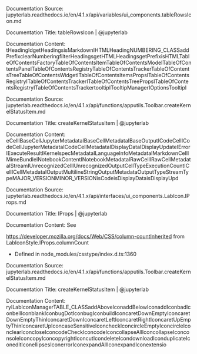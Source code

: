 Documentation Source:
jupyterlab.readthedocs.io/en/4.1.x/api/variables/ui_components.tableRowsIcon.md

Documentation Title:
tableRowsIcon | @jupyterlab

Documentation Content:
tHeadingIdgetHeadingsisMarkdownIHTMLHeadingNUMBERING\_CLASSaddPrefixclearNumberingfilterHeadingsgetHTMLHeadingsgetPrefixisHTMLTableOfContentsFactoryTableOfContentsItemTableOfContentsModelTableOfContentsPanelTableOfContentsRegistryTableOfContentsTrackerTableOfContentsTreeTableOfContentsWidgetITableOfContentsItemsPropsITableOfContentsRegistryITableOfContentsTrackerITableOfContentsTreePropsITableOfContentsRegistryITableOfContentsTrackertooltipITooltipManagerIOptionsTooltipI



Documentation Source:
jupyterlab.readthedocs.io/en/4.1.x/api/functions/apputils.Toolbar.createKernelStatusItem.md

Documentation Title:
createKernelStatusItem | @jupyterlab

Documentation Content:
eCellIBaseCellJupyterMetadataIBaseCellMetadataIBaseOutputICodeCellICodeCellJupyterMetadataICodeCellMetadataIDisplayDataIDisplayUpdateIErrorIExecuteResultIKernelspecMetadataILanguageInfoMetadataIMarkdownCellIMimeBundleINotebookContentINotebookMetadataIRawCellIRawCellMetadataIStreamIUnrecognizedCellIUnrecognizedOutputCellTypeExecutionCountICellICellMetadataIOutputMultilineStringOutputMetadataOutputTypeStreamTypeMAJOR\_VERSIONMINOR\_VERSIONisCodeisDisplayDataisDisplayUpd



Documentation Source:
jupyterlab.readthedocs.io/en/4.1.x/api/interfaces/ui_components.LabIcon.IProps.md

Documentation Title:
IProps | @jupyterlab

Documentation Content:
See

https://developer.mozilla.org/docs/Web/CSS/column-countInherited from LabIconStyle.IProps.columnCount

- Defined in node\_modules/csstype/index.d.ts:1360



Documentation Source:
jupyterlab.readthedocs.io/en/4.1.x/api/functions/apputils.Toolbar.createKernelStatusItem.md

Documentation Title:
createKernelStatusItem | @jupyterlab

Documentation Content:
ryILabIconManagerTABLE\_CLASSaddAboveIconaddBelowIconaddIconbadIconbellIconblankIconbugDotIconbugIconbuildIconcaretDownEmptyIconcaretDownEmptyThinIconcaretDownIconcaretLeftIconcaretRightIconcaretUpEmptyThinIconcaretUpIconcaseSensitiveIconcheckIconcircleEmptyIconcircleIconclearIconcloseIconcodeCheckIconcodeIconcollapseAllIconcollapseIconconsoleIconcopyIconcopyrightIconcutIcondeleteIcondownloadIconduplicateIconeditIconellipsesIconerrorIconexpandAllIconexpandIconextensio



